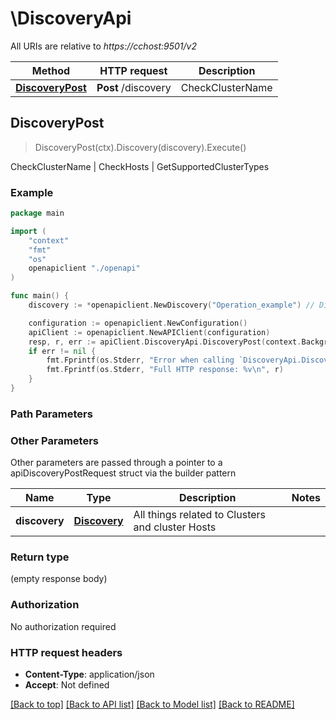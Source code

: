# \DiscoveryApi

All URIs are relative to *https://cchost:9501/v2*

Method | HTTP request | Description
------------- | ------------- | -------------
[**DiscoveryPost**](DiscoveryApi.md#DiscoveryPost) | **Post** /discovery | CheckClusterName | CheckHosts | GetSupportedClusterTypes



## DiscoveryPost

> DiscoveryPost(ctx).Discovery(discovery).Execute()

CheckClusterName | CheckHosts | GetSupportedClusterTypes

### Example

```go
package main

import (
    "context"
    "fmt"
    "os"
    openapiclient "./openapi"
)

func main() {
    discovery := *openapiclient.NewDiscovery("Operation_example") // Discovery | All things related to Clusters and cluster Hosts

    configuration := openapiclient.NewConfiguration()
    apiClient := openapiclient.NewAPIClient(configuration)
    resp, r, err := apiClient.DiscoveryApi.DiscoveryPost(context.Background()).Discovery(discovery).Execute()
    if err != nil {
        fmt.Fprintf(os.Stderr, "Error when calling `DiscoveryApi.DiscoveryPost``: %v\n", err)
        fmt.Fprintf(os.Stderr, "Full HTTP response: %v\n", r)
    }
}
```

### Path Parameters



### Other Parameters

Other parameters are passed through a pointer to a apiDiscoveryPostRequest struct via the builder pattern


Name | Type | Description  | Notes
------------- | ------------- | ------------- | -------------
 **discovery** | [**Discovery**](Discovery.md) | All things related to Clusters and cluster Hosts | 

### Return type

 (empty response body)

### Authorization

No authorization required

### HTTP request headers

- **Content-Type**: application/json
- **Accept**: Not defined

[[Back to top]](#) [[Back to API list]](../README.md#documentation-for-api-endpoints)
[[Back to Model list]](../README.md#documentation-for-models)
[[Back to README]](../README.md)

